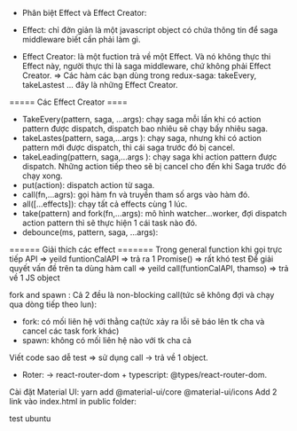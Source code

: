 - Phân biệt Effect và Effect Creator:

- Effect: chỉ đởn giản là một javascript object có chứa thông tin để saga middleware biết cần phải làm gì.
- Effect Creator: là một fuction trả về một Effect. Và nó không thực thi Effect này, người thực thi là saga middleware, chứ không phải Effect Creator.
  => Các hàm các bạn dùng trong redux-saga: takeEvery, takeLastest ... đây là những Effect Creator.

===== Các Effect Creator ====

- TakeEvery(pattern, saga, ...args): chạy saga mỗi lần khi có action pattern được dispatch, dispatch bao nhiêu sẽ chạy bấy nhiêu saga.
- takeLastes(pattern, saga,...args ): chạy saga, nhưng khi có action pattern mới được dispatch, thì cái saga trước đó bị cancel.
- takeLeading(pattern, saga,...args ): chạy saga khi action pattern được dispatch. Những action tiếp theo sẽ bị cancel cho đến khi Saga trước đó chạy xong.
- put(action): dispatch action từ saga.
- call(fn,...agrs): gọi hàm fn và truyền tham số args vào hàm đó.
- all([...effects]): chạy tất cả effects cùng 1 lúc.
- take(pattern) and fork(fn,...args): mô hình watcher...worker, đợi dispatch action pattern thì sẽ thực hiện 1 cái task nào đó.
- debounce(ms, pattern, saga, ...args):

====== Giải thích các effect =======
Trong general function khi gọi trực tiếp API => yeild funtionCalAPI => trả ra 1 Promise() => rất khó test
Để giải quyết vấn đề trên ta dùng hàm call => yeild call(funtionCalAPI, thamso) => trả về 1 JS object

fork and spawn : Cả 2 đều là non-blocking call(tức sẽ không đợi và chạy qua dòng tiếp theo lun):

- fork: có mối liên hệ với thằng ca(tức xảy ra lỗi sẽ báo lên tk cha và cancel các task fork khác)
- spawn: không có mối liên hệ nào với tk cha cả

Viết code sao dễ test => sử dụng call -> trả về 1 object.

- Roter: -> react-router-dom + typescript: @types/react-router-dom.

Cài đặt Material UI: yarn add @material-ui/core @material-ui/icons
Add 2 link vào index.html in public folder:

  <link rel="stylesheet" href="https://fonts.googleapis.com/css?family=Roboto:300,400,500,700&display=swap" />
  <link rel="stylesheet" href="https://fonts.googleapis.com/icon?family=Material+Icons" />
  
  test ubuntu
